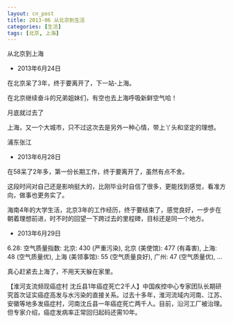 ```yaml
---
layout: cn_post
title: 2013-06 从北京到生活
categories: [生活]
tags: [北京, 上海]
---
```


从北京到上海

- 2013年6月24日

在北京呆了3年，终于要离开了，下一站-上海。

在北京继续奋斗的兄弟姐妹们，有空也去上海呼吸新鲜空气哈！

月底就过去了

上海，又一个大城市，只不过这次去是另外一种心情，带上丫头和坚定的理想。

浦东张江

- 2013年6月28日

在58呆了2年多，第一份长期工作，终于要离开了，虽然有点不舍。

这段时间对自己还是影响挺大的，比刚毕业时自信了很多，更能找到感觉，看准方向，做事也更务实了。

海南4年的大学生活，北京3年的工作经历，终于要结束了，感觉良好，一步步在朝着理想前进，时不时的回望一下跨过去的里程碑，目标还是同一个地方。

- 2013年6月29日

6.28: 空气质量指数: 北京: 430 (严重污染), 北京 (美使馆): 477 (有毒害), 上海: 48 (空气质量优), 上海 (美领事馆): 55 (空气质量良好), 广州: 47 (空气质量优), ...

真心赶紧去上海了，不用天天躲在家里。

【淮河支流频现癌症村 沈丘县1年癌症死亡2千人】中国疾控中心专家团队长期研究首次证实癌症高发与水污染的直接关系。过去十多年，淮河流域内河南、江苏、安徽等地多发癌症村，河南沈丘县一年癌症死亡两千人。目前，沿河工厂被治理。但专家介绍，癌症发病率正常回归起码还需10年。






